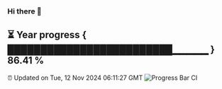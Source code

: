 ### Hi there 👋
⏳ Year progress { █████████████████████████▁▁▁▁▁ } 86.41 %
---
⏰ Updated on Tue, 12 Nov 2024 06:11:27 GMT
![Progress Bar CI](https://github.com/Moyi321/Moyi321/workflows/Progress%20Bar%20CI/badge.svg)
